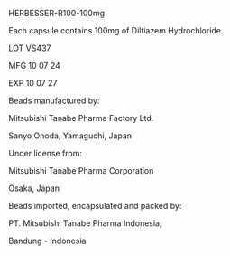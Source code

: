 <html lang="id">
<head>
    <meta charset="UTF-8">
    <meta name="viewport" content="width=device-width, initial-scale=0.5">
	<p>HERBESSER-R100-100mg</p>
        <p>Each capsule contains 100mg of Diltiazem Hydrochloride</p>
	<p>LOT VS437</p>
	<p>MFG 10 07 24</p>
	<p>EXP 10 07 27</p>
    	<p>Beads manufactured by:</p>
    	<p>Mitsubishi Tanabe Pharma Factory Ltd.</p>
    	<p>Sanyo Onoda, Yamaguchi, Japan</p>
    	<p>Under license from:</p>
    	<p>Mitsubishi Tanabe Pharma Corporation</p>
    	<p>Osaka, Japan</p>
    	<p>Beads imported, encapsulated and packed by:</p>
    	<p>PT. Mitsubishi Tanabe Pharma Indonesia,</p>
    	<p>Bandung - Indonesia</p>









